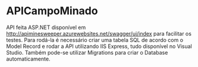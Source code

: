 # APICampoMinado

API feita ASP.NET disponível em http://apiminesweeper.azurewebsites.net/swagger/ui/index para facilitar os testes.
Para rodá-la é necessário criar uma tabela SQL de acordo com o Model Record e rodar a API utilizando IIS Express, tudo disponível no Visual Studio.
Também pode-se utilizar Migrations para criar o Database automaticamente.
